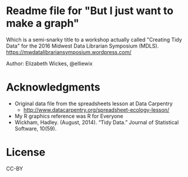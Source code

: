 # Readme file for "But I just want to make a graph" 

Which is a semi-snarky title to a workshop actually called "Creating Tidy Data" for the 2016 Midwest Data Librarian Symposium (MDLS).  https://mwdatalibrariansymposium.wordpress.com/

Author: Elizabeth Wickes, @elliewix

# Acknowledgments

* Original data file from the spreadsheets lesson at Data Carpentry
  * http://www.datacarpentry.org/spreadsheet-ecology-lesson/
* My R graphics reference was R for Everyone
* Wickham, Hadley. (August, 2014). “Tidy Data.” Journal of Statistical Software, 10(59).

# License

CC-BY
